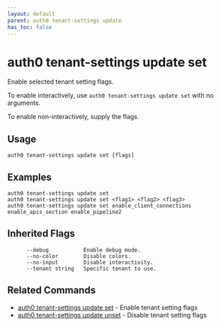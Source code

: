 ```yaml
---
layout: default
parent: auth0 tenant-settings update
has_toc: false
---
```

# auth0 tenant-settings update set

Enable selected tenant setting flags.

To enable interactively, use `auth0 tenant-settings update set` with no arguments.

To enable non-interactively, supply the flags.

## Usage
```
auth0 tenant-settings update set [flags]
```

## Examples

```
auth0 tenant-settings update set
auth0 tenant-settings update set <flag1> <flag2> <flag3>
auth0 tenant-settings update set enable_client_connections enable_apis_section enable_pipeline2
```




## Inherited Flags

```
      --debug           Enable debug mode.
      --no-color        Disable colors.
      --no-input        Disable interactivity.
      --tenant string   Specific tenant to use.
```


## Related Commands

- [auth0 tenant-settings update set](auth0_tenant-settings_update_set.md) - Enable tenant setting flags
- [auth0 tenant-settings update unset](auth0_tenant-settings_update_unset.md) - Disable tenant setting flags


